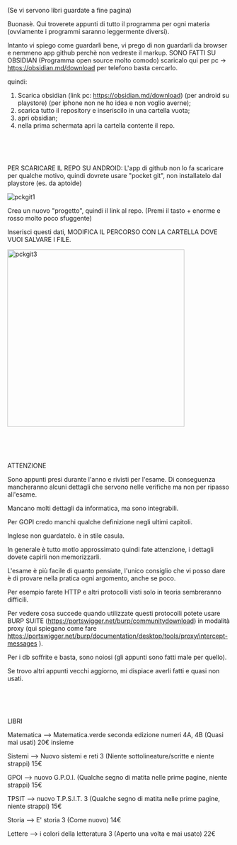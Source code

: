 (Se vi servono libri guardate a fine pagina)

Buonasè. Qui troverete appunti di tutto il programma per ogni materia (ovviamente i programmi saranno leggermente diversi).

Intanto vi spiego come guardarli bene, vi prego di non guardarli da browser e nemmeno app github perchè non vedreste il markup.
SONO FATTI SU OBSIDIAN (Programma open source molto comodo) scaricalo qui per pc -> https://obsidian.md/download per telefono basta cercarlo.

quindi:
  1) Scarica obsidian (link pc: https://obsidian.md/download) (per android su playstore) (per iphone non ne ho idea e non voglio averne);
  2) scarica tutto il repository e inseriscilo in una cartella vuota;
  3) apri obsidian;
  4) nella prima schermata apri la cartella contente il repo.

<br><br><br>

PER SCARICARE IL REPO SU ANDROID:
L'app di github non lo fa scaricare per qualche motivo, quindi dovrete usare "pocket git", non installatelo dal playstore (es. da aptoide)

![pckgit1](https://github.com/user-attachments/assets/ac35a089-cfee-406c-a5be-e24a64329a2f)

Crea un nuovo "progetto", quindi il link al repo. (Premi il tasto + enorme e rosso molto poco sfuggente)

Inserisci questi dati, MODIFICA IL PERCORSO CON LA CARTELLA DOVE VUOI SALVARE I FILE.

<img src="https://github.com/user-attachments/assets/088288a8-1daf-45cb-882f-10d8c5c84a5d" alt="pckgit3" width="400">

<br><br><br>

ATTENZIONE

Sono appunti presi durante l'anno e rivisti per l'esame. Di conseguenza mancheranno alcuni dettagli che servono nelle verifiche ma non per ripasso all'esame.

Mancano molti dettagli da informatica, ma sono integrabili. 

Per GOPI credo manchi qualche definizione negli ultimi capitoli.

Inglese non guardatelo. è in stile casula.

In generale è tutto motlo approssimato quindi fate attenzione, i dettagli dovete capirli non memorizzarli.

L'esame è più facile di quanto pensiate, l'unico consiglio che vi posso dare è di provare nella pratica ogni argomento, anche se poco.

Per esempio farete HTTP e altri protocolli visti solo in teoria sembreranno difficili. 

Per vedere cosa succede quando utilizzate questi protocolli potete usare BURP SUITE (https://portswigger.net/burp/communitydownload) in modalità proxy (qui spiegano come fare https://portswigger.net/burp/documentation/desktop/tools/proxy/intercept-messages ).

Per i db soffrite e basta, sono noiosi (gli appunti sono fatti male per quello).

Se trovo altri appunti vecchi aggiorno, mi dispiace averli fatti e quasi non usati.


<br><br><br>


LIBRI

Matematica --> Matematica.verde seconda edizione numeri 4A, 4B (Quasi mai usati) 20€ insieme

Sistemi --> Nuovo sistemi e reti 3 (Niente sottolineature/scritte e niente strappi)  15€

GPOI --> nuovo G.P.O.I.    (Qualche segno di matita nelle prime pagine, niente strappi) 15€

TPSIT --> nuovo T.P.S.I.T. 3  (Qualche segno di matita nelle prime pagine, niente strappi) 15€

Storia --> E' storia 3   (Come nuovo) 14€

Lettere --> i colori della letteratura 3 (Aperto una volta e mai usato) 22€



